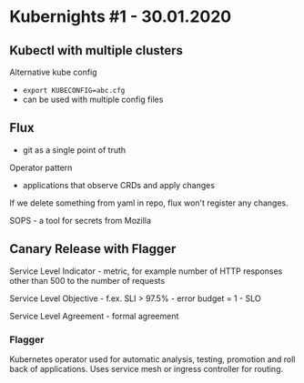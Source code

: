 # Kubernights #1 - 30.01.2020

## Kubectl with multiple clusters
Alternative kube config 

- `export KUBECONFIG=abc.cfg`
- can be used with multiple config files

## Flux
- git as a single point of truth

Operator pattern

- applications that observe CRDs and apply changes

If we delete something from yaml in repo, flux won't register any changes.

SOPS - a tool for secrets from Mozilla

## Canary Release with Flagger
Service Level Indicator - metric, for example number of HTTP responses other than 500 to the number of requests

Service Level Objective - f.ex. SLI > 97.5%
    - error budget = 1 - SLO

Service Level Agreement - formal agreement

### Flagger
Kubernetes operator used for automatic analysis, testing, promotion and roll back of applications.
Uses service mesh or ingress controller for routing.